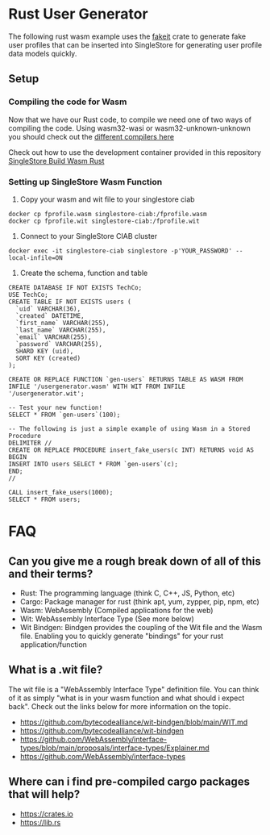 # Rust User Generator
The following rust wasm example uses the [fakeit](https://crates.io/crates/fakeit) crate to generate fake user profiles that can be inserted into SingleStore for generating user profile data models quickly.

## Setup
### Compiling the code for Wasm
Now that we have our Rust code, to compile we need one of two ways of compiling the code. Using wasm32-wasi or wasm32-unknown-unknown you should check out the [different compilers here](https://docs.wasmtime.dev/wasm-rust.html)

Check out how to use the development container provided in this repository [SingleStore Build Wasm Rust](https://github.com/singlestore-labs/singlestore-wasm-toolkit/blob/main/docs/Quickstart-2-Build-WASM-Rust.md)
### Setting up SingleStore Wasm Function
1. Copy your wasm and wit file to your singlestore ciab
```
docker cp fprofile.wasm singlestore-ciab:/fprofile.wasm
docker cp fprofile.wit singlestore-ciab:/fprofile.wit
```
1. Connect to your SingleStore CIAB cluster
```
docker exec -it singlestore-ciab singlestore -p'YOUR_PASSWORD' --local-infile=ON
```
1. Create the schema, function and table
```
CREATE DATABASE IF NOT EXISTS TechCo;
USE TechCo;
CREATE TABLE IF NOT EXISTS users (
  `uid` VARCHAR(36),
  `created` DATETIME,
  `first_name` VARCHAR(255),
  `last_name` VARCHAR(255),
  `email` VARCHAR(255),
  `password` VARCHAR(255),
  SHARD KEY (uid),
  SORT KEY (created)
);

CREATE OR REPLACE FUNCTION `gen-users` RETURNS TABLE AS WASM FROM INFILE '/usergenerator.wasm' WITH WIT FROM INFILE '/usergenerator.wit';

-- Test your new function!
SELECT * FROM `gen-users`(100);

-- The following is just a simple example of using Wasm in a Stored Procedure
DELIMITER //
CREATE OR REPLACE PROCEDURE insert_fake_users(c INT) RETURNS void AS
BEGIN
INSERT INTO users SELECT * FROM `gen-users`(c);
END;
//

CALL insert_fake_users(1000);
SELECT * FROM users;
```

# FAQ
## Can you give me a rough break down of all of this and their terms?
- Rust: The programming language (think C, C++, JS, Python, etc)
- Cargo: Package manager for rust (think apt, yum, zypper, pip, npm, etc)
- Wasm: WebAssembly (Compiled applications for the web)
- Wit: WebAssembly Interface Type (See more below)
- Wit Bindgen: Bindgen provides the coupling of the Wit file and the Wasm file. Enabling you to quickly generate "bindings" for your rust application/function

## What is a .wit file?
The wit file is a "WebAssembly Interface Type" definition file. You can think of it as simply "what is in your wasm function and what should i expect back". Check out the links below for more information on the topic.
- https://github.com/bytecodealliance/wit-bindgen/blob/main/WIT.md
- https://github.com/bytecodealliance/wit-bindgen
- https://github.com/WebAssembly/interface-types/blob/main/proposals/interface-types/Explainer.md
- https://github.com/WebAssembly/interface-types

## Where can i find pre-compiled cargo packages that will help?
- https://crates.io
- https://lib.rs